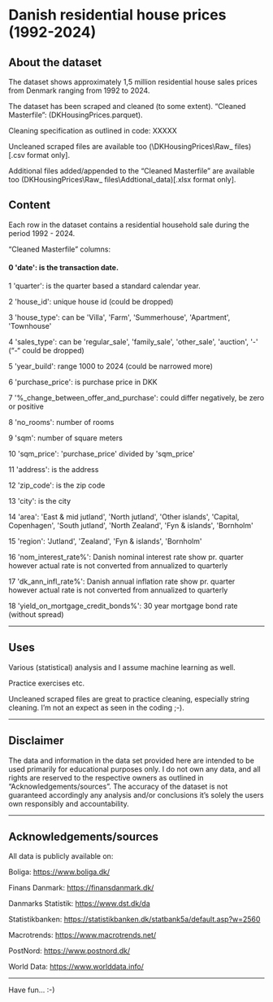 # Danish residential house prices (1992-2024)

## About the dataset

The dataset shows approximately 1,5 million residential house sales prices from Denmark ranging from 1992 to 2024. 

The dataset has been scraped and cleaned (to some extent). “Cleaned Masterfile”: (DKHousingPrices.parquet). 

Cleaning specification as outlined in code: XXXXX

Uncleaned scraped files are available too (\DKHousingPrices\Raw_ files) [.csv format only].

Additional files added/appended to the “Cleaned Masterfile” are available too (DKHousingPrices\Raw_ files\Addtional_data)[.xlsx format only].

## Content
Each row in the dataset contains a residential household sale during the period 1992 - 2024.

“Cleaned Masterfile” columns:

#### 0 'date': is the transaction date.

1 'quarter': is the quarter based a standard calendar year.

2 'house_id': unique house id (could be dropped)

3 'house_type': can be 'Villa', 'Farm', 'Summerhouse', 'Apartment', 'Townhouse'

4 'sales_type': can be 'regular_sale', 'family_sale', 'other_sale', 'auction', '-' (“-“ could be dropped)

5 'year_build': range 1000 to 2024 (could be narrowed more)

6 'purchase_price': is purchase price in DKK

7 '%_change_between_offer_and_purchase': could differ negatively, be zero or positive

8 'no_rooms': number of rooms

9 'sqm': number of square meters

10 'sqm_price': 'purchase_price' divided by 'sqm_price'

11 'address': is the address

12 'zip_code': is the zip code

13 'city': is the city

14 'area': 'East & mid jutland', 'North jutland', 'Other islands', 'Capital, Copenhagen', 'South jutland', 'North Zealand', 'Fyn & islands', 'Bornholm'

15 'region': 'Jutland', 'Zealand', 'Fyn & islands', 'Bornholm'

16 'nom_interest_rate%': Danish nominal interest rate show pr. quarter however actual rate is not converted from annualized to quarterly

17 'dk_ann_infl_rate%': Danish annual inflation rate show pr. quarter however actual rate is not converted from annualized to quarterly 

18 'yield_on_mortgage_credit_bonds%': 30 year mortgage bond rate (without spread)

*************************************

## Uses

Various (statistical) analysis and I assume machine learning as well. 

Practice exercises etc. 

Uncleaned scraped files are great to practice cleaning, especially string cleaning. I’m not an expect as seen in the coding ;-).

*************************************

## Disclaimer
The data and information in the data set provided here are intended to be used primarily for educational purposes only. I do not own any data, and all rights are reserved to the respective owners as outlined in “Acknowledgements/sources”. The accuracy of the dataset is not guaranteed accordingly any analysis and/or conclusions it’s solely the users own responsibly and accountability.

*************************************

## Acknowledgements/sources 

All data is publicly available on:

Boliga: https://www.boliga.dk/

Finans Danmark: https://finansdanmark.dk/

Danmarks Statistik: https://www.dst.dk/da

Statistikbanken: https://statistikbanken.dk/statbank5a/default.asp?w=2560

Macrotrends: https://www.macrotrends.net/

PostNord: https://www.postnord.dk/

World Data: https://www.worlddata.info/

*************************************

Have fun… :-)
